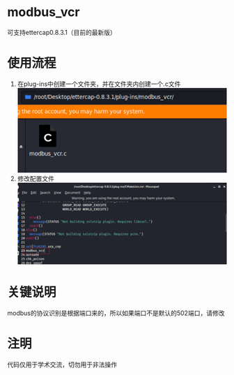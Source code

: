 # modbus_vcr
可支持ettercap0.8.3.1（目前的最新版）
# 使用流程
1. 在plug-ins中创建一个文件夹，并在文件夹内创建一个.c文件
![image-20220710215142896](https://raw.githubusercontent.com/randomlifeme/clouding/master/img/image-20220710215142896.png)
2. 修改配置文件
![image-20220710215300709](https://raw.githubusercontent.com/randomlifeme/clouding/master/img/image-20220710215300709.png)
# 关键说明
modbus的协议识别是根据端口来的，所以如果端口不是默认的502端口，请修改
# 注明
代码仅用于学术交流，切勿用于非法操作
